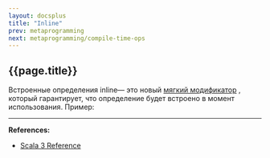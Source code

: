 ```yaml
---
layout: docsplus
title: "Inline"
prev: metaprogramming
next: metaprogramming/compile-time-ops
---
```


## {{page.title}}

Встроенные определения
inline— это новый [мягкий модификатор](@DOC@soft-keywords) , который гарантирует, что определение будет встроено в момент использования. Пример:


---

**References:**
- [Scala 3 Reference](https://docs.scala-lang.org/scala3/reference/metaprogramming/inline.html)
